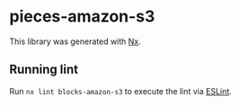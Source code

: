 # pieces-amazon-s3

This library was generated with [Nx](https://nx.dev).

## Running lint

Run `nx lint blocks-amazon-s3` to execute the lint via [ESLint](https://eslint.org/).
